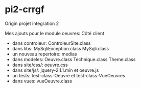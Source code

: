 pi2-crrgf
=========

Origin projet integration 2

Mes ajouts pour le module oeuvres:
Côté client
- dans controleur: ControleurSite.class
- dans libs: MySqliException.class
             MySqli.class
- un nouveau repertoire: medias
- dans modeles: Oeuvre.class
                Technique.class
                Theme.class
- dans site/css/: oeuvre.css
- dans site/js/: jquery-2.1.1.min et oeuvre.js
- un tests: test-class-Oeuvre et test-class-VueOeuvres
- dans vues: vueOeuvre.class
